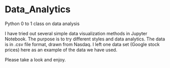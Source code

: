 # Data_Analytics
Python 0 to 1 class on data analysis 

I have tried out several simple data visualization methods in Jupyter Notebook. 
The purpose is to try different styles and data analytics. The data is in .csv file format, drawn from Nasdaq. 
I left one data set (Google stock prices) here as an example of the data we have used.

Please take a look and enjoy.
